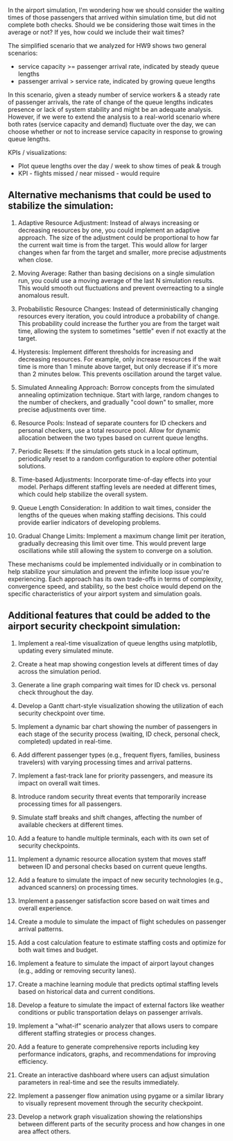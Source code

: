 In the airport simulation, I'm wondering how we should consider the waiting times of those passengers that arrived within simulation time, but did not complete both checks. Should we be considering those wait times in the average or not? If yes, how could we include their wait times?

The simplified scenario that we analyzed for HW9 shows two general scenarios:
- service capacity >= passenger arrival rate, indicated by steady queue lengths
- passenger arrival > service rate, indicated by growing queue lengths

In this scenario, given a steady number of service workers & a steady rate of passenger arrivals, the rate of change of the queue lengths indicates presence or lack of system stability and might be an adequate analysis. However, if we were to extend the analysis to a real-world scenario where both rates (service capacity and demand) fluctuate over the day, we can choose whether or not to increase service capacity in response to growing queue lengths.

KPIs / visualizations:
- Plot queue lengths over the day / week to show times of peak & trough 
- KPI - flights missed / near missed - would require 



## Alternative mechanisms that could be used to stabilize the simulation:

1. Adaptive Resource Adjustment:
   Instead of always increasing or decreasing resources by one, you could implement an adaptive approach. The size of the adjustment could be proportional to how far the current wait time is from the target. This would allow for larger changes when far from the target and smaller, more precise adjustments when close.

2. Moving Average:
   Rather than basing decisions on a single simulation run, you could use a moving average of the last N simulation results. This would smooth out fluctuations and prevent overreacting to a single anomalous result.

3. Probabilistic Resource Changes:
   Instead of deterministically changing resources every iteration, you could introduce a probability of change. This probability could increase the further you are from the target wait time, allowing the system to sometimes "settle" even if not exactly at the target.

4. Hysteresis:
   Implement different thresholds for increasing and decreasing resources. For example, only increase resources if the wait time is more than 1 minute above target, but only decrease if it's more than 2 minutes below. This prevents oscillation around the target value.

5. Simulated Annealing Approach:
   Borrow concepts from the simulated annealing optimization technique. Start with large, random changes to the number of checkers, and gradually "cool down" to smaller, more precise adjustments over time.

6. Resource Pools:
   Instead of separate counters for ID checkers and personal checkers, use a total resource pool. Allow for dynamic allocation between the two types based on current queue lengths.

7. Periodic Resets:
   If the simulation gets stuck in a local optimum, periodically reset to a random configuration to explore other potential solutions.

8. Time-based Adjustments:
   Incorporate time-of-day effects into your model. Perhaps different staffing levels are needed at different times, which could help stabilize the overall system.

9. Queue Length Consideration:
   In addition to wait times, consider the lengths of the queues when making staffing decisions. This could provide earlier indicators of developing problems.

10. Gradual Change Limits:
    Implement a maximum change limit per iteration, gradually decreasing this limit over time. This would prevent large oscillations while still allowing the system to converge on a solution.

These mechanisms could be implemented individually or in combination to help stabilize your simulation and prevent the infinite loop issue you're experiencing. Each approach has its own trade-offs in terms of complexity, convergence speed, and stability, so the best choice would depend on the specific characteristics of your airport system and simulation goals.

## Additional features that could be added to the airport security checkpoint simulation:

1. Implement a real-time visualization of queue lengths using matplotlib, updating every simulated minute.

2. Create a heat map showing congestion levels at different times of day across the simulation period.

3. Generate a line graph comparing wait times for ID check vs. personal check throughout the day.

4. Develop a Gantt chart-style visualization showing the utilization of each security checkpoint over time.

5. Implement a dynamic bar chart showing the number of passengers in each stage of the security process (waiting, ID check, personal check, completed) updated in real-time.

6. Add different passenger types (e.g., frequent flyers, families, business travelers) with varying processing times and arrival patterns.

7. Implement a fast-track lane for priority passengers, and measure its impact on overall wait times.

8. Introduce random security threat events that temporarily increase processing times for all passengers.

9. Simulate staff breaks and shift changes, affecting the number of available checkers at different times.

10. Add a feature to handle multiple terminals, each with its own set of security checkpoints.

11. Implement a dynamic resource allocation system that moves staff between ID and personal checks based on current queue lengths.

12. Add a feature to simulate the impact of new security technologies (e.g., advanced scanners) on processing times.

13. Implement a passenger satisfaction score based on wait times and overall experience.

14. Create a module to simulate the impact of flight schedules on passenger arrival patterns.

15. Add a cost calculation feature to estimate staffing costs and optimize for both wait times and budget.

16. Implement a feature to simulate the impact of airport layout changes (e.g., adding or removing security lanes).

17. Create a machine learning module that predicts optimal staffing levels based on historical data and current conditions.

18. Develop a feature to simulate the impact of external factors like weather conditions or public transportation delays on passenger arrivals.

19. Implement a "what-if" scenario analyzer that allows users to compare different staffing strategies or process changes.

20. Add a feature to generate comprehensive reports including key performance indicators, graphs, and recommendations for improving efficiency.

21. Create an interactive dashboard where users can adjust simulation parameters in real-time and see the results immediately.

22. Implement a passenger flow animation using pygame or a similar library to visually represent movement through the security checkpoint.

23. Develop a network graph visualization showing the relationships between different parts of the security process and how changes in one area affect others.